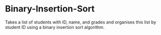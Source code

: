 # Binary-Insertion-Sort
Takes a list of students with ID, name, and grades and organises this list by student ID using a binary insertion sort algorithm.

